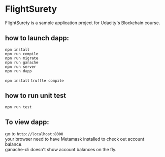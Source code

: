 # FlightSurety

FlightSurety is a sample application project for Udacity's Blockchain course.

## how to launch dapp:
```
npm install
npm run compile
npm run migrate
npm run ganache
npm run server
npm run dapp
```


`npm install`
`truffle compile`

## how to run unit test

`npm run test`

## To view dapp:

go to `http://localhost:8000`  
your browser need to have Metamask installed to check out account balance.  
ganache-cli doesn't show account balances on the fly.
